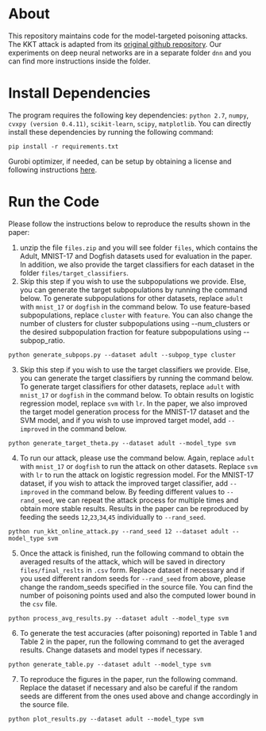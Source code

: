 # About
This repository maintains code for the model-targeted poisoning attacks. The KKT attack is adapted from its [original github repository](https://github.com/kohpangwei/data-poisoning-journal-release). Our experiments on deep neural networks are in a separate folder `dnn` and you can find more instructions inside the folder.

# Install Dependencies
The program requires the following key dependencies:
`python 2.7`, `numpy`, `cvxpy (version 0.4.11)`, `scikit-learn`, `scipy`, `matplotlib`. You can directly install these dependencies by running the following command:
```
pip install -r requirements.txt
```
Gurobi optimizer, if needed, can be setup by obtaining a license and following instructions [here](https://www.gurobi.com/documentation/9.1/quickstart_linux/software_installation_guid.html).

# Run the Code
Please follow the instructions below to reproduce the results shown in the paper:
1. unzip the file `files.zip` and you will see folder `files`, which contains the Adult, MNIST-17 and Dogfish datasets used for evaluation in the paper. In addition, we also provide the target classifiers for each dataset in the folder `files/target_classifiers`.
2. Skip this step if you wish to use the subpopulations we provide. Else, you can generate the target subpopulations by running the command below. To generate subpopulations for other datasets, replace `adult` with `mnist_17` or `dogfish` in the command below. To use feature-based subpopulations, replace `cluster` with `feature`. You can also change the number of clusters for cluster subpopulations using --num_clusters or the desired subpopulation fraction for feature subpopulations using --subpop_ratio.
```
python generate_subpops.py --dataset adult --subpop_type cluster
```
3. Skip this step if you wish to use the target classifiers we provide. Else, you can generate the target classifiers by running the command below. To generate target classifiers for other datasets, replace `adult` with `mnist_17` or `dogfish` in the command below. To obtain results on logistic regression model, replace `svm` with `lr`. In the paper, we also improved the target model generation process for the MNIST-17 dataset and the SVM model, and if you wish to use improved target model, add `--improved` in the command below.
```
python generate_target_theta.py --dataset adult --model_type svm
```

4. To run our attack, please use the command below. Again, replace `adult` with `mnist_17` or `dogfish` to run the attack on other datasets. Replace `svm` with `lr` to run the attack on logistic regression model. For the MNIST-17 dataset, if you wish to attack the improved target classifier, add `--improved` in the command below. By feeding different values to `--rand_seed`, we can repeat the attack process for multiple times and obtain more stable results. Results in the paper can be reproduced by feeding the seeds `12`,`23`,`34`,`45` individually to `--rand_seed`.
```
python run_kkt_online_attack.py --rand_seed 12 --dataset adult --model_type svm
```

5. Once the attack is finished, run the following command to obtain the averaged results of the attack, which will be saved in directory `files/final_reslts` in `.csv` form. Replace dataset if necessary and if you used different random seeds for `--rand_seed` from above, please change the random_seeds specified in the source file. You can find the number of poisoning points used and also the computed lower bound in the `csv` file. 
```
python process_avg_results.py --dataset adult --model_type svm
```

6. To generate the test accuracies (after poisoning) reported in Table 1 and Table 2 in the paper, run the following command to get the averaged results. Change datasets and model types if necessary.
```
python generate_table.py --dataset adult --model_type svm 
```  

7. To reproduce the figures in the paper, run the following command. Replace the dataset if necessary and also be careful if the random seeds are different from the ones used above and change accordingly in the source file. 
```
python plot_results.py --dataset adult --model_type svm
```

